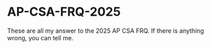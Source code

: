# AP-CSA-FRQ-2025
These are all my answer to the 2025 AP CSA FRQ.
If there is anything wrong, you can tell me.
